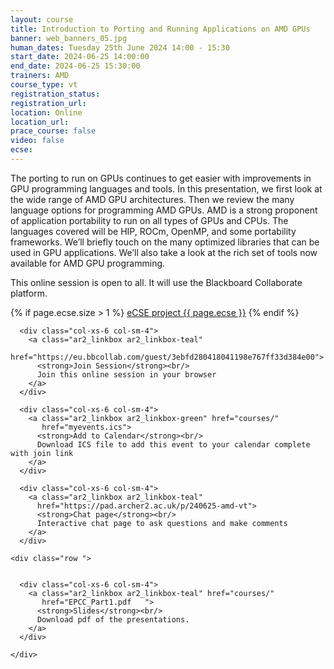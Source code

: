 ```yaml
---
layout: course
title: Introduction to Porting and Running Applications on AMD GPUs
banner: web_banners_05.jpg
human_dates: Tuesday 25th June 2024 14:00 - 15:30
start_date: 2024-06-25 14:00:00
end_date: 2024-06-25 15:30:00
trainers: AMD
course_type: vt
registration_status:
registration_url:
location: Online
location_url:
prace_course: false
video: false
ecse:
---
```


The porting to run on GPUs continues to get easier with improvements in GPU programming languages and tools. In this presentation, we first look at the wide range of AMD GPU architectures. Then we review the many language options for programming AMD GPUs. AMD is a strong proponent of application portability to run on all types of GPUs and CPUs. The languages covered will be HIP, ROCm, OpenMP, and some portability frameworks. We’ll briefly touch on the many optimized libraries that can be used in GPU applications. We’ll also take a look at the rich set of tools now available for AMD GPU programming.


This online session is open to all. It will use the Blackboard Collaborate platform.

{% if page.ecse.size > 1 %}
<a href="{{ site.baseurl }}/ecse/reports/{{ page.ecse }}">eCSE project {{ page.ecse }}</a>
{% endif %}

<section id="service">


  <div class="row ">	

      <div class="col-xs-6 col-sm-4">
        <a class="ar2_linkbox ar2_linkbox-teal" 
          href="https://eu.bbcollab.com/guest/3ebfd280418041198e767ff33d384e00">
          <strong>Join Session</strong><br/>
          Join this online session in your browser
        </a>
      </div>

      <div class="col-xs-6 col-sm-4">
        <a class="ar2_linkbox ar2_linkbox-green" href="courses/"
           href="myevents.ics">
          <strong>Add to Calendar</strong><br/>
          Download ICS file to add this event to your calendar complete with join link
        </a>
      </div>

      <div class="col-xs-6 col-sm-4">
        <a class="ar2_linkbox ar2_linkbox-teal" 
          href="https://pad.archer2.ac.uk/p/240625-amd-vt">
          <strong>Chat page</strong><br/>
          Interactive chat page to ask questions and make comments
        </a>
      </div>
											
  </div>


<!--


<h2><a name="video">Video</a></h2>

<div>

<iframe title="Video"  width="560" height="315" src="https://www.youtube.com/embed/pfvJspdAVsM " frameborder="0" allow="accelerometer; autoplay; encrypted-media; gyroscope; picture-in-picture" allowfullscreen></iframe>

</div>


-->


<section id="service">

    <div class="row ">	


      <div class="col-xs-6 col-sm-4">
        <a class="ar2_linkbox ar2_linkbox-teal" href="courses/"
           href="EPCC_Part1.pdf   ">
          <strong>Slides</strong><br/>
          Download pdf of the presentations.
        </a>
      </div>
										
    </div>

</section>

